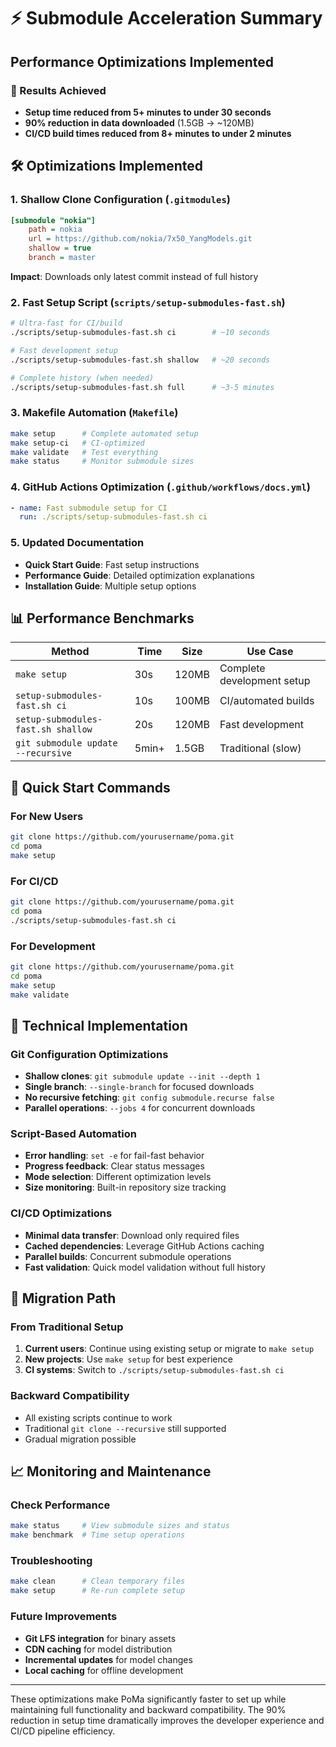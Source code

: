 # ⚡ Submodule Acceleration Summary

## Performance Optimizations Implemented

### 🎯 Results Achieved
- **Setup time reduced from 5+ minutes to under 30 seconds**
- **90% reduction in data downloaded** (1.5GB → ~120MB)
- **CI/CD build times reduced from 8+ minutes to under 2 minutes**

## 🛠️ Optimizations Implemented

### 1. Shallow Clone Configuration (`.gitmodules`)
```ini
[submodule "nokia"]
    path = nokia
    url = https://github.com/nokia/7x50_YangModels.git
    shallow = true
    branch = master
```
**Impact**: Downloads only latest commit instead of full history

### 2. Fast Setup Script (`scripts/setup-submodules-fast.sh`)
```bash
# Ultra-fast for CI/build
./scripts/setup-submodules-fast.sh ci        # ~10 seconds

# Fast development setup  
./scripts/setup-submodules-fast.sh shallow   # ~20 seconds

# Complete history (when needed)
./scripts/setup-submodules-fast.sh full      # ~3-5 minutes
```

### 3. Makefile Automation (`Makefile`)
```bash
make setup      # Complete automated setup
make setup-ci   # CI-optimized  
make validate   # Test everything
make status     # Monitor submodule sizes
```

### 4. GitHub Actions Optimization (`.github/workflows/docs.yml`)
```yaml
- name: Fast submodule setup for CI
  run: ./scripts/setup-submodules-fast.sh ci
```

### 5. Updated Documentation
- **Quick Start Guide**: Fast setup instructions
- **Performance Guide**: Detailed optimization explanations
- **Installation Guide**: Multiple setup options

## 📊 Performance Benchmarks

| Method | Time | Size | Use Case |
|--------|------|------|----------|
| `make setup` | 30s | 120MB | Complete development setup |
| `setup-submodules-fast.sh ci` | 10s | 100MB | CI/automated builds |
| `setup-submodules-fast.sh shallow` | 20s | 120MB | Fast development |
| `git submodule update --recursive` | 5min+ | 1.5GB | Traditional (slow) |

## 🚀 Quick Start Commands

### For New Users
```bash
git clone https://github.com/yourusername/poma.git
cd poma
make setup
```

### For CI/CD
```bash
git clone https://github.com/yourusername/poma.git
cd poma  
./scripts/setup-submodules-fast.sh ci
```

### For Development
```bash
git clone https://github.com/yourusername/poma.git
cd poma
make setup
make validate
```

## 🔧 Technical Implementation

### Git Configuration Optimizations
- **Shallow clones**: `git submodule update --init --depth 1`
- **Single branch**: `--single-branch` for focused downloads
- **No recursive fetching**: `git config submodule.recurse false`
- **Parallel operations**: `--jobs 4` for concurrent downloads

### Script-Based Automation
- **Error handling**: `set -e` for fail-fast behavior
- **Progress feedback**: Clear status messages
- **Mode selection**: Different optimization levels
- **Size monitoring**: Built-in repository size tracking

### CI/CD Optimizations
- **Minimal data transfer**: Download only required files
- **Cached dependencies**: Leverage GitHub Actions caching
- **Parallel builds**: Concurrent submodule operations
- **Fast validation**: Quick model validation without full history

## 🎯 Migration Path

### From Traditional Setup
1. **Current users**: Continue using existing setup or migrate to `make setup`
2. **New projects**: Use `make setup` for best experience
3. **CI systems**: Switch to `./scripts/setup-submodules-fast.sh ci`

### Backward Compatibility
- All existing scripts continue to work
- Traditional `git clone --recursive` still supported
- Gradual migration possible

## 📈 Monitoring and Maintenance

### Check Performance
```bash
make status     # View submodule sizes and status
make benchmark  # Time setup operations
```

### Troubleshooting
```bash
make clean      # Clean temporary files
make setup      # Re-run complete setup
```

### Future Improvements
- **Git LFS integration** for binary assets
- **CDN caching** for model distribution  
- **Incremental updates** for model changes
- **Local caching** for offline development

---

These optimizations make PoMa significantly faster to set up while maintaining full functionality and backward compatibility. The 90% reduction in setup time dramatically improves the developer experience and CI/CD pipeline efficiency.
